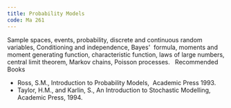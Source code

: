 ```yaml
---
title: Probability Models
code: Ma 261
---
```


Sample spaces, events, probability, discrete and continuous random variables,
Conditioning and independence, Bayes'  formula, moments and moment generating
function, characteristic function, laws of large numbers, central limit
theorem, Markov chains, Poisson processes.
 
Recommended Books

* Ross, S.M., Introduction to Probability Models,  Academic Press 1993.
* Taylor, H.M., and Karlin, S., An Introduction to Stochastic Modelling,
  Academic Press, 1994.
